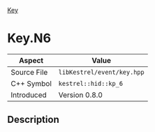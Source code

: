 [Key](index.md)
# Key.N6
| Aspect | Value |
| --- | --- |
| Source File | `libKestrel/event/key.hpp` |
| C++ Symbol | `kestrel::hid::kp_6` |
| Introduced | Version 0.8.0 |
## Description
